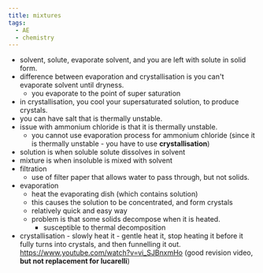 ```yaml
---
title: mixtures
tags:
  - AE
  - chemistry
---
```


- solvent, solute, evaporate solvent, and you are left with solute in solid form.
- difference between evaporation and crystallisation is you can't evaporate solvent until dryness.
  - you evaporate to the point of super saturation
- in crystallisation, you cool your supersaturated solution, to produce crystals.
- you can have salt that is thermally unstable.
- issue with ammonium chloride is that it is thermally unstable.
  - you cannot use evaporation process for ammonium chloride (since it is thermally unstable - you have to use **crystallisation**)
- solution is when soluble solute dissolves in solvent
- mixture is when insoluble is mixed with solvent
- filtration
  - use of filter paper that allows water to pass through, but not solids.
- evaporation
  - heat the evaporating dish (which contains solution)
  - this causes the solution to be concentrated, and form crystals
  - relatively quick and easy way
  - problem is that some solids decompose when it is heated.
    - susceptible to thermal decomposition
- crystallisation - slowly heat it - gentle heat it, stop heating it before it fully turns into crystals, and then funnelling it out.
  https://www.youtube.com/watch?v=vi_SJBnxmHo (good revision video, **but not replacement for lucarelli**)
